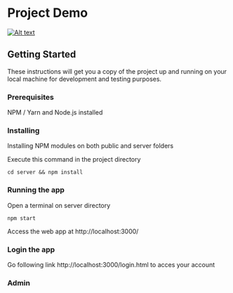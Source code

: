 # Project Demo
[![Alt text](https://img.youtube.com/vi/lXk14qt2D28/0.jpg)](https://www.youtube.com/watch?v=lXk14qt2D28)

## Getting Started

These instructions will get you a copy of the project up and running on your local machine for development and testing purposes.

### Prerequisites

NPM / Yarn and Node.js installed

### Installing

Installing NPM modules on both public and server folders

Execute this command in the project directory


```
cd server && npm install
```

### Running the app

Open a terminal on server directory

```
npm start
```


Access the web app at http://localhost:3000/

### Login the app

Go following link http://localhost:3000/login.html to acces your account 

<h3>Admin</h3>
